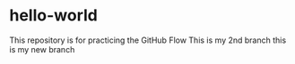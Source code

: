 # hello-world
This repository is for practicing the GitHub Flow
This is my 2nd branch
this is my new branch
